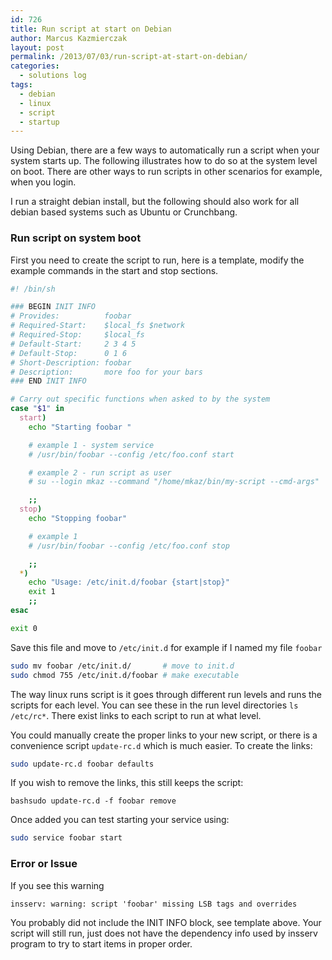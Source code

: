 ```yaml
---
id: 726
title: Run script at start on Debian
author: Marcus Kazmierczak
layout: post
permalink: /2013/07/03/run-script-at-start-on-debian/
categories:
  - solutions log
tags:
  - debian
  - linux
  - script
  - startup
---
```

Using Debian, there are a few ways to automatically run a script when your system starts up. The following illustrates how to do so at the system level on boot. There are other ways to run scripts in other scenarios for example, when you login.

I run a straight debian install, but the following should also work for all debian based systems such as Ubuntu or Crunchbang.

### Run script on system boot

First you need to create the script to run, here is a template, modify the example commands in the start and stop sections.

```bash
#! /bin/sh

### BEGIN INIT INFO
# Provides:          foobar
# Required-Start:    $local_fs $network
# Required-Stop:     $local_fs
# Default-Start:     2 3 4 5
# Default-Stop:      0 1 6
# Short-Description: foobar
# Description:       more foo for your bars
### END INIT INFO

# Carry out specific functions when asked to by the system
case "$1" in
  start)
    echo "Starting foobar "

    # example 1 - system service
    # /usr/bin/foobar --config /etc/foo.conf start

    # example 2 - run script as user
    # su --login mkaz --command "/home/mkaz/bin/my-script --cmd-args"

    ;;
  stop)
    echo "Stopping foobar"

    # example 1
    # /usr/bin/foobar --config /etc/foo.conf stop

    ;;
  *)
    echo "Usage: /etc/init.d/foobar {start|stop}"
    exit 1
    ;;
esac

exit 0
```

Save this file and move to `/etc/init.d` for example if I named my file `foobar`

```bash
sudo mv foobar /etc/init.d/       # move to init.d
sudo chmod 755 /etc/init.d/foobar # make executable
```

The way linux runs script is it goes through different run levels and runs the scripts for each level. You can see these in the run level directories `ls /etc/rc*`. There exist links to each script to run at what level.

You could manually create the proper links to your new script, or there is a convenience script `update-rc.d` which is much easier. To create the links:

```bash
sudo update-rc.d foobar defaults  
```

If you wish to remove the links, this still keeps the script:

```
bashsudo update-rc.d -f foobar remove
```

Once added you can test starting your service using:

```bash
sudo service foobar start
```

### Error or Issue

If you see this warning

    insserv: warning: script 'foobar' missing LSB tags and overrides


You probably did not include the INIT INFO block, see template above. Your script will still run, just does not have the dependency info used by insserv program to try to start items in proper order.
